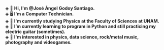 ◈ 👋 **Hi, I'm @José Ángel Godoy Santiago.**  
◈ 🖥️ **I'm a Computer Technician.**  
◈ 🔭 **I'm currently studying Physics at the Faculty of Sciences at UNAM.**  
◈ 🌱 **I’m currently learning to program in Python and still practicing my electric guitar (sometimes).**  
◈ 👀 **I'm interested in physics, data science, rock/metal music, photography and videogames.**
